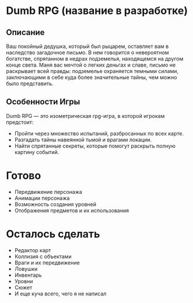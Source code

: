 # Dumb RPG (название в разработке)

## Описание

Ваш покойный дедушка, который был рыцарем, оставляет вам в наследство загадочное письмо. В нем говорится о невероятном богатстве, спрятанном в недрах подземелья, находящемся на другом конце света. Маня вас мечтой о легких деньгах и славе, письмо не раскрывает всей правды: подземелье охраняется темными силами, заключающими в себе куда более значительные тайны, чем можно было представить.

## Особенности Игры

Dumb RPG — это изометрическая rpg-игра, в которой игрокам предстоит:

- Пройти через множество испытаний, разбросанных по всех карте.
- Разгадать тайны навеянной тьмой и врагами локации.
- Найти спрятанные секреты, которые помогут раскрыть полную картину событий.





# Готово

- Передвижение персонажа
- Анимации персонажа
- Возможность создания уровней
- Отображения предметов и их использования

# Осталось сделать

- Редактор карт
- Коллизия с объектами
- Враги и их передвижение
- Ловушки
- Инвентарь
- Уровни
- Сюжет
- И еще куча всего, чего я не написал
